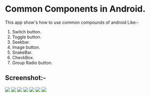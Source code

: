 # Common Components in Android.

This app show's how to use common compounds of android Like:- 

1) Switch button. 
2) Toggle button. 
3) Seekbar.
4) Image button.
5) SnakeBar.
6) CheckBox.
7) Group Radio button.

## Screenshot:-

![](https://github.com/krunalpatel3/Common-Components-Android/blob/master/Screenshots/Screenshot_20180807-183720.png)
![](https://github.com/krunalpatel3/Common-Components-Android/blob/master/Screenshots/Screenshot_20180807-183729.png)
![](https://github.com/krunalpatel3/Common-Components-Android/blob/master/Screenshots/Screenshot_20180807-183734.png)
![](https://github.com/krunalpatel3/Common-Components-Android/blob/master/Screenshots/Screenshot_20180807-183742.png)
![](https://github.com/krunalpatel3/Common-Components-Android/blob/master/Screenshots/Screenshot_20180807-183756.pngg)
![](https://github.com/krunalpatel3/Common-Components-Android/blob/master/Screenshots/Screenshot_20180807-183800.png)
![](https://github.com/krunalpatel3/Common-Components-Android/blob/master/Screenshots/Screenshot_20180807-183804.png)


